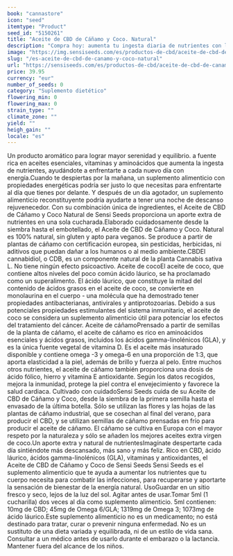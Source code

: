 ```yaml
---
book: "cannastore"
icon: "seed"
itemtype: "Product"
seed_id: "5150261"
title: "Aceite de CBD de Cáñamo y Coco. Natural"
description: "Compra hoy: aumenta tu ingesta diaria de nutrientes con la combinación única de ingredientes y sabor natural del Aceite de CBD de Cáñamo y Coco. Natural de Sensi Seeds."
image: "https://img.sensiseeds.com/es/productos-de-cbd/aceite-de-cbd-de-canamo-y-coco-natural-500ml-image.png"
slug: "/es-aceite-de-cbd-de-canamo-y-coco-natural"
url: "https://sensiseeds.com/es/productos-de-cbd/aceite-de-cbd-de-canamo-y-coco-natural-500ml?a_aid=cannastore"
price: 39.95
currency: "eur"
number_of_seeds: 0
category: "Suplemento dietético"
flowering_min: 0
flowering_max: 0
strain_type: ""
climate_zone: ""
yield: ""
heigh_gain: ""
locale: "es"
---
```

Un producto aromático para lograr mayor serenidad y equilibrio.
a fuente rica en aceites esenciales, vitaminas y aminoácidos que aumenta la ingesta de nutrientes, ayudándote a enfrentarte a cada nuevo día con energía.Cuando te despiertas por la mañana, un suplemento alimenticio con propiedades energéticas podría ser justo lo que necesitas para enfrentarte al día que tienes por delante. Y después de un día agotador, un suplemento alimenticio reconstituyente podría ayudarte a tener una noche de descanso rejuvenecedor. Con su combinación única de ingredientes, el Aceite de CBD de Cáñamo y Coco Natural de Sensi Seeds proporciona un aporte extra de nutrientes en una sola cucharada.Elaborado cuidadosamente desde la siembra hasta el embotellado, el Aceite de CBD de Cáñamo y Coco. Natural es 100% natural, sin gluten y apto para veganos. Se produce a partir de plantas de cáñamo con certificación europea, sin pesticidas, herbicidas, ni aditivos que puedan dañar a los humanos o al medio ambiente.CBDEl cannabidiol, o CDB, es un componente natural de la planta Cannabis sativa L. No tiene ningún efecto psicoactivo. Aceite de cocoEl aceite de coco, que contiene altos niveles del poco común ácido láurico, se ha proclamado como un superalimento. El ácido láurico, que constituye la mitad del contenido de ácidos grasos en el aceite de coco, se convierte en monolaurina en el cuerpo - una molécula que ha demostrado tener propiedades antibacterianas, antivirales y antiprotozoarias. Debido a sus potenciales propiedades estimulantes del sistema inmunitario, el aceite de coco se considera un suplemento alimenticio útil para potenciar los efectos del tratamiento del cáncer. Aceite de cáñamoPrensado a partir de semillas de la planta de cáñamo, el aceite de cáñamo es rico en aminoácidos esenciales y ácidos grasos, incluidos los ácidos gamma-linolénicos (GLA), y es la única fuente vegetal de vitamina D. Es el aceite más insaturado disponible y contiene omega -3 y omega-6 en una proporción de 1:3, que aporta elasticidad a la piel, además de brillo y fuerza al pelo. Entre muchos otros nutrientes, el aceite de cáñamo también proporciona una dosis de ácido fólico, hierro y vitamina E antioxidante. Según los datos recogidos, mejora la inmunidad, protege la piel contra el envejecimiento y favorece la salud cardiaca. Cultivado con cuidadoSensi Seeds cuida de su Aceite de CBD de Cáñamo y Coco, desde la siembra de la primera semilla hasta el envasado de la última botella. Sólo se utilizan las flores y las hojas de las plantas de cáñamo industrial, que se cosechan al final del verano, para producir el CBD, y se utilizan semillas de cáñamo prensadas en frío para producir el aceite de cáñamo. El cáñamo se cultiva en Europa con el mayor respeto por la naturaleza y sólo se añaden los mejores aceites extra virgen de coco.Un aporte extra y natural de nutrientesImagínate despertarte cada día sintiéndote más descansado, más sano y más feliz. Rico en CBD, ácido láurico, ácidos gamma-linolénicos (GLA), vitaminas y antioxidantes, el Aceite de CBD de Cáñamo y Coco de Sensi Seeds Sensi Seeds es el suplemento alimenticio que te ayuda a aumentar los nutrientes que tu cuerpo necesita para combatir las infecciones, para recuperarse y aportarte la sensación de bienestar de la energía natural. UsoGuardar en un sitio fresco y seco, lejos de la luz del sol. Agitar antes de usar.Tomar 5ml (1 cucharilla) dos veces al día como suplemento alimenticio. 5ml contienen: 10mg de CBD; 45mg de Omega 6/GLA; 1319mg de Omega 3; 1073mg de ácido láurico.Este suplemento alimenticio no es un medicamento; no está destinado para tratar, curar o prevenir ninguna enfermedad. No es un sustituto de una dieta variada y equilibrada, ni de un estilo de vida sana. Consultar a un médico antes de usarlo durante el embarazo o la lactancia. Mantener fuera del alcance de los niños.
